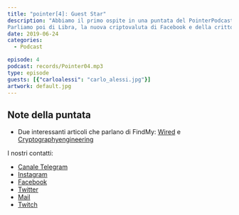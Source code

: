 ```yaml
---
title: "pointer[4]: Guest Star"
description: "Abbiamo il primo ospite in una puntata del PointerPodcast, si tratta di Carlo, un nostro collega che negli ultimi anni ha passato almeno 20 mesi all'estero tra Erasmus e tirocinio.
Parliamo poi di Libra, la nuova criptovaluta di Facebook e della crittografia che è stata utilizzata da Apple in FindMy."
date: 2019-06-24
categories:
  - Podcast

episode: 4
podcast: records/Pointer04.mp3
type: episode
guests: [{"carloalessi": "carlo_alessi.jpg"}]
artwork: default.jpg
---
```

## Note della puntata

- Due interessanti articoli che parlano di FindMy: [Wired](https://www.wired.com/story/apple-find-my-cryptography-bluetooth/) e [Cryptographyengineering](https://blog.cryptographyengineering.com/2019/06/05/how-does-apple-privately-find-your-offline-devices/)

I nostri contatti:

- [Canale Telegram](https://t.me/PointerPodcast)
- [Instagram](https://www.instagram.com/pointerpodcast/)
- [Facebook](https://www.facebook.com/pointerPodcast/)
- [Twitter](https://twitter.com/PointerPodcast)
- [Mail](info@pointerpodcast.it)
- [Twitch](https://www.twitch.tv/pointerpodcast)


